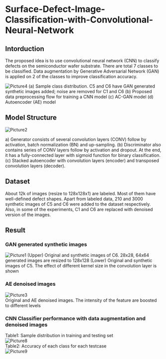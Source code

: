 # Surface-Defect-Image-Classification-with-Convolutional-Neural-Network
## Intorduction
The proposed idea is to use convolutional neural network (CNN) to classify defects on the semiconductor wafer substrate. There are total 7 classes to be classified. Data augmentation by Generative Adversarial Network (GAN) is applied on 2 of the classes to improve classification accuracy. 

![Picture4](https://user-images.githubusercontent.com/65942005/100525604-f61e1280-3176-11eb-82cf-4179bc905247.png)
(a) Sample class distribution. C5 and C6 have GAN generated synthetic images added; noise are removed for C1 and C6 (b) Proposed data preprocessing flow for training a CNN model (c) AC-GAN model (d) Autoencoder (AE) model



## Model Structure
![Picture2](https://user-images.githubusercontent.com/65942005/100526142-f91b0200-317a-11eb-8e2f-c76940327ca0.png)

a) Generator consists of several convolution layers (CONV) follow by activation, batch normalization (BN) and up-sampling. (b) Discriminator also contains series of CONV layers follow by activation and dropout. At the end, it has a fully-connected layer with sigmoid function for binary classification.  (c) Stacked autoencoder with convolution layers (encoder) and transposed convolution layers (decoder). 

## Dataset
About 12k of images (resize to 128x128x1) are labeled. Most of them have well-defined defect shapes. Apart from labeled data, 210 and 3000 synthetic images of C5 and C6 were added to the dataset respectively. Also,  in some of the experiments, C1 and C6 are replaced with denoised version of the images. 

## Result
### GAN generated synthetic images 
![Picture1](https://user-images.githubusercontent.com/65942005/100526144-fa4c2f00-317a-11eb-9d0e-c09fa6c5b962.png)
(Upper) Original and synthetic images of C6. 28x28, 64x64 generated images are resized to 128x128 
(Lower) Original and synthetic images of C5. The effect of different kernel size in the convolution layer is shown

### AE denoised images 
![Picture3](https://user-images.githubusercontent.com/65942005/100525609-fcac8a00-3176-11eb-9668-ac2a60c9c6e9.png) <br>
Original and AE denoised images. The intensity of the feature are boosted to different levels


### CNN Classifier performance with data augmentation and denoised images
Table1: Sample distribution in training and testing set <br>
![Picture8](https://user-images.githubusercontent.com/65942005/100525874-a93b3b80-3178-11eb-962c-bf7851644fd5.png)<br>
Table2: Accuracy of each class for each testcase <br>
![Picture9](https://user-images.githubusercontent.com/65942005/100525876-aa6c6880-3178-11eb-8fb3-57c26d47f4b1.png)<br>

